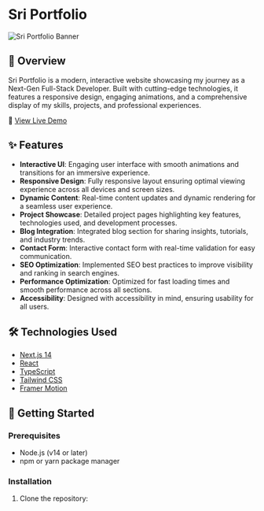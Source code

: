 # Sri Portfolio

![Sri Portfolio Banner](https://hebbkx1anhila5yf.public.blob.vercel-storage.com/image-2tTVWUcBZQq89YFoHPXHdprJnp2dxu.png)

## 🌟 Overview

Sri Portfolio is a modern, interactive website showcasing my journey as a Next-Gen Full-Stack Developer. Built with cutting-edge technologies, it features a responsive design, engaging animations, and a comprehensive display of my skills, projects, and professional experiences.

🔗 [View Live Demo](https://sriportfolio.xyz/)

## ✨ Features

- **Interactive UI**: Engaging user interface with smooth animations and transitions for an immersive experience.
- **Responsive Design**: Fully responsive layout ensuring optimal viewing experience across all devices and screen sizes.
- **Dynamic Content**: Real-time content updates and dynamic rendering for a seamless user experience.
- **Project Showcase**: Detailed project pages highlighting key features, technologies used, and development processes.
- **Blog Integration**: Integrated blog section for sharing insights, tutorials, and industry trends.
- **Contact Form**: Interactive contact form with real-time validation for easy communication.
- **SEO Optimization**: Implemented SEO best practices to improve visibility and ranking in search engines.
- **Performance Optimization**: Optimized for fast loading times and smooth performance across all sections.
- **Accessibility**: Designed with accessibility in mind, ensuring usability for all users.

## 🛠️ Technologies Used

- [Next.js 14](https://nextjs.org/)
- [React](https://reactjs.org/)
- [TypeScript](https://www.typescriptlang.org/)
- [Tailwind CSS](https://tailwindcss.com/)
- [Framer Motion](https://www.framer.com/motion/)

## 🚀 Getting Started

### Prerequisites

- Node.js (v14 or later)
- npm or yarn package manager

### Installation

1. Clone the repository:

